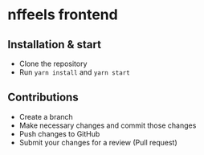 # nffeels frontend

## Installation & start

- Clone the repository
- Run `yarn install` and `yarn start`

## Contributions

- Create a branch
- Make necessary changes and commit those changes
- Push changes to GitHub
- Submit your changes for a review (Pull request)
